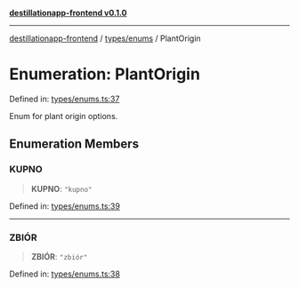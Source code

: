 [**destillationapp-frontend v0.1.0**](../../../README.md)

***

[destillationapp-frontend](../../../modules.md) / [types/enums](../README.md) / PlantOrigin

# Enumeration: PlantOrigin

Defined in: [types/enums.ts:37](https://github.com/DestillApp/main/blob/ec2df52a50a22efb35f12a0243274f6d03fbca52/frontend/src/types/enums.ts#L37)

Enum for plant origin options.

## Enumeration Members

### KUPNO

> **KUPNO**: `"kupno"`

Defined in: [types/enums.ts:39](https://github.com/DestillApp/main/blob/ec2df52a50a22efb35f12a0243274f6d03fbca52/frontend/src/types/enums.ts#L39)

***

### ZBIÓR

> **ZBIÓR**: `"zbiór"`

Defined in: [types/enums.ts:38](https://github.com/DestillApp/main/blob/ec2df52a50a22efb35f12a0243274f6d03fbca52/frontend/src/types/enums.ts#L38)
